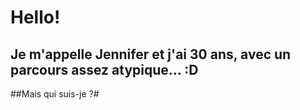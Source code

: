 <h1>Hello! </h1>
<h2>Je m'appelle Jennifer et j'ai 30 ans, avec un parcours assez atypique... :D</h2>

##Mais qui suis-je ?#


